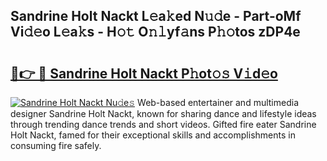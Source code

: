 ## Sandrine Holt Nackt L𝚎a𝚔ed N𝚞𝚍e - Part-oMf Vi𝚍𝚎o L𝚎a𝚔s - H𝚘𝚝 O𝚗𝚕yf𝚊ns P𝚑𝚘tos zDP4e

# <h2><a href="http://kfblu9j.oniu.top/?m=Sandrine+Holt+Nackt">🔗👉 🔴 Sandrine Holt Nackt P𝚑ot𝚘𝚜 V𝚒d𝚎o</a></h2>

[![Sandrine Holt Nackt Nu𝚍e𝚜](https://i.imgur.com/0qMVB7G.gif)](http://kfblu9j.oniu.top/?m=Sandrine+Holt+Nackt)
Web-based entertainer and multimedia designer Sandrine Holt Nackt, known for sharing dance and lifestyle ideas through trending dance trends and short videos. Gifted fire eater Sandrine Holt Nackt, famed for their exceptional skills and accomplishments in consuming fire safely.  
